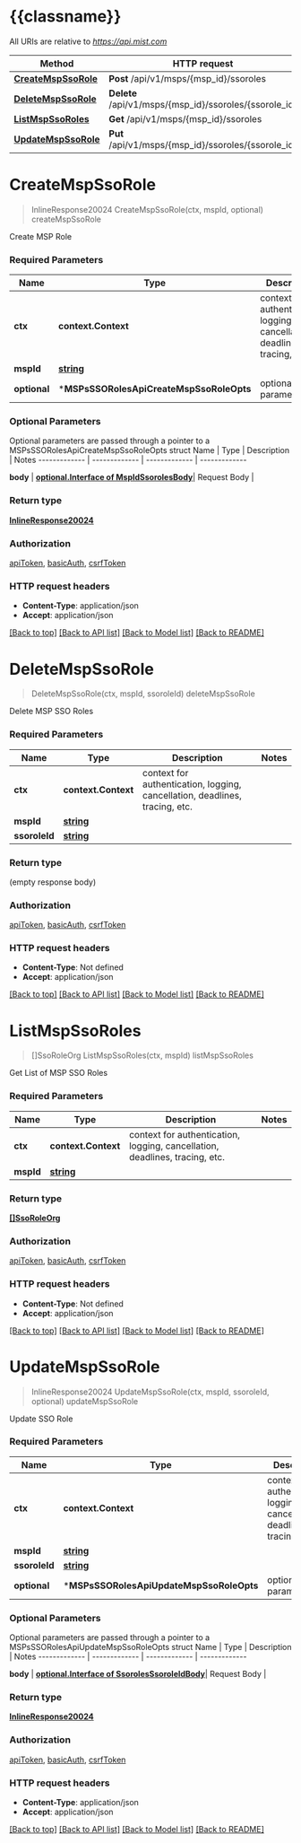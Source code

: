 # {{classname}}

All URIs are relative to *https://api.mist.com*

Method | HTTP request | Description
------------- | ------------- | -------------
[**CreateMspSsoRole**](MSPsSSORolesApi.md#CreateMspSsoRole) | **Post** /api/v1/msps/{msp_id}/ssoroles | createMspSsoRole
[**DeleteMspSsoRole**](MSPsSSORolesApi.md#DeleteMspSsoRole) | **Delete** /api/v1/msps/{msp_id}/ssoroles/{ssorole_id} | deleteMspSsoRole
[**ListMspSsoRoles**](MSPsSSORolesApi.md#ListMspSsoRoles) | **Get** /api/v1/msps/{msp_id}/ssoroles | listMspSsoRoles
[**UpdateMspSsoRole**](MSPsSSORolesApi.md#UpdateMspSsoRole) | **Put** /api/v1/msps/{msp_id}/ssoroles/{ssorole_id} | updateMspSsoRole

# **CreateMspSsoRole**
> InlineResponse20024 CreateMspSsoRole(ctx, mspId, optional)
createMspSsoRole

Create MSP Role

### Required Parameters

Name | Type | Description  | Notes
------------- | ------------- | ------------- | -------------
 **ctx** | **context.Context** | context for authentication, logging, cancellation, deadlines, tracing, etc.
  **mspId** | [**string**](.md)|  | 
 **optional** | ***MSPsSSORolesApiCreateMspSsoRoleOpts** | optional parameters | nil if no parameters

### Optional Parameters
Optional parameters are passed through a pointer to a MSPsSSORolesApiCreateMspSsoRoleOpts struct
Name | Type | Description  | Notes
------------- | ------------- | ------------- | -------------

 **body** | [**optional.Interface of MspIdSsorolesBody**](MspIdSsorolesBody.md)| Request Body | 

### Return type

[**InlineResponse20024**](inline_response_200_24.md)

### Authorization

[apiToken](../README.md#apiToken), [basicAuth](../README.md#basicAuth), [csrfToken](../README.md#csrfToken)

### HTTP request headers

 - **Content-Type**: application/json
 - **Accept**: application/json

[[Back to top]](#) [[Back to API list]](../README.md#documentation-for-api-endpoints) [[Back to Model list]](../README.md#documentation-for-models) [[Back to README]](../README.md)

# **DeleteMspSsoRole**
> DeleteMspSsoRole(ctx, mspId, ssoroleId)
deleteMspSsoRole

Delete MSP SSO Roles

### Required Parameters

Name | Type | Description  | Notes
------------- | ------------- | ------------- | -------------
 **ctx** | **context.Context** | context for authentication, logging, cancellation, deadlines, tracing, etc.
  **mspId** | [**string**](.md)|  | 
  **ssoroleId** | [**string**](.md)|  | 

### Return type

 (empty response body)

### Authorization

[apiToken](../README.md#apiToken), [basicAuth](../README.md#basicAuth), [csrfToken](../README.md#csrfToken)

### HTTP request headers

 - **Content-Type**: Not defined
 - **Accept**: application/json

[[Back to top]](#) [[Back to API list]](../README.md#documentation-for-api-endpoints) [[Back to Model list]](../README.md#documentation-for-models) [[Back to README]](../README.md)

# **ListMspSsoRoles**
> []SsoRoleOrg ListMspSsoRoles(ctx, mspId)
listMspSsoRoles

Get List of MSP SSO Roles

### Required Parameters

Name | Type | Description  | Notes
------------- | ------------- | ------------- | -------------
 **ctx** | **context.Context** | context for authentication, logging, cancellation, deadlines, tracing, etc.
  **mspId** | [**string**](.md)|  | 

### Return type

[**[]SsoRoleOrg**](sso_role_org.md)

### Authorization

[apiToken](../README.md#apiToken), [basicAuth](../README.md#basicAuth), [csrfToken](../README.md#csrfToken)

### HTTP request headers

 - **Content-Type**: Not defined
 - **Accept**: application/json

[[Back to top]](#) [[Back to API list]](../README.md#documentation-for-api-endpoints) [[Back to Model list]](../README.md#documentation-for-models) [[Back to README]](../README.md)

# **UpdateMspSsoRole**
> InlineResponse20024 UpdateMspSsoRole(ctx, mspId, ssoroleId, optional)
updateMspSsoRole

Update SSO Role

### Required Parameters

Name | Type | Description  | Notes
------------- | ------------- | ------------- | -------------
 **ctx** | **context.Context** | context for authentication, logging, cancellation, deadlines, tracing, etc.
  **mspId** | [**string**](.md)|  | 
  **ssoroleId** | [**string**](.md)|  | 
 **optional** | ***MSPsSSORolesApiUpdateMspSsoRoleOpts** | optional parameters | nil if no parameters

### Optional Parameters
Optional parameters are passed through a pointer to a MSPsSSORolesApiUpdateMspSsoRoleOpts struct
Name | Type | Description  | Notes
------------- | ------------- | ------------- | -------------


 **body** | [**optional.Interface of SsorolesSsoroleIdBody**](SsorolesSsoroleIdBody.md)| Request Body | 

### Return type

[**InlineResponse20024**](inline_response_200_24.md)

### Authorization

[apiToken](../README.md#apiToken), [basicAuth](../README.md#basicAuth), [csrfToken](../README.md#csrfToken)

### HTTP request headers

 - **Content-Type**: application/json
 - **Accept**: application/json

[[Back to top]](#) [[Back to API list]](../README.md#documentation-for-api-endpoints) [[Back to Model list]](../README.md#documentation-for-models) [[Back to README]](../README.md)

